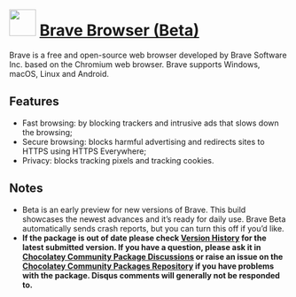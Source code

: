 # <img src="https://cdn.jsdelivr.net/gh/chocolatey/chocolatey-coreteampackages@master/icons/brave-beta.svg" width="48" height="48"/> [Brave Browser (Beta)](https://chocolatey.org/packages/brave)

Brave is a free and open-source web browser developed by Brave Software Inc. based on the Chromium web browser. Brave supports Windows, macOS, Linux and Android.

## Features

* Fast browsing: by blocking trackers and intrusive ads that slows down the browsing;
* Secure browsing: blocks harmful advertising and redirects sites to HTTPS using HTTPS Everywhere;
* Privacy: blocks tracking pixels and tracking cookies.

## Notes

- Beta is an early preview for new versions of Brave. This build showcases the newest advances and it’s ready for daily use. Brave Beta automatically sends crash reports, but you can turn this off if you’d like.
- **If the package is out of date please check [Version History](#versionhistory) for the latest submitted version. If you have a question, please ask it in [Chocolatey Community Package Discussions](https://github.com/chocolatey-community/chocolatey-packages/discussions) or raise an issue on the [Chocolatey Community Packages Repository](https://github.com/chocolatey-community/chocolatey-packages/issues) if you have problems with the package. Disqus comments will generally not be responded to.**
